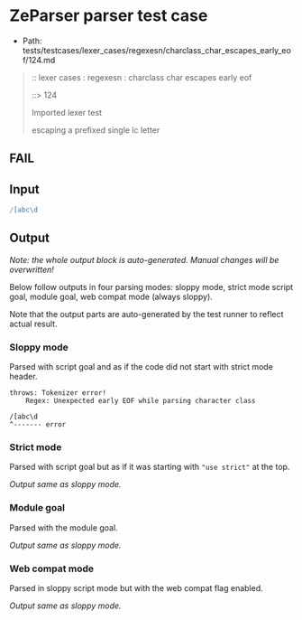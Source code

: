 # ZeParser parser test case

- Path: tests/testcases/lexer_cases/regexesn/charclass_char_escapes_early_eof/124.md

> :: lexer cases : regexesn : charclass char escapes early eof
>
> ::> 124
>
> Imported lexer test
>
> escaping a prefixed single lc letter

## FAIL

## Input

`````js
/[abc\d
`````

## Output

_Note: the whole output block is auto-generated. Manual changes will be overwritten!_

Below follow outputs in four parsing modes: sloppy mode, strict mode script goal, module goal, web compat mode (always sloppy).

Note that the output parts are auto-generated by the test runner to reflect actual result.

### Sloppy mode

Parsed with script goal and as if the code did not start with strict mode header.

`````
throws: Tokenizer error!
    Regex: Unexpected early EOF while parsing character class

/[abc\d
^------- error
`````

### Strict mode

Parsed with script goal but as if it was starting with `"use strict"` at the top.

_Output same as sloppy mode._

### Module goal

Parsed with the module goal.

_Output same as sloppy mode._

### Web compat mode

Parsed in sloppy script mode but with the web compat flag enabled.

_Output same as sloppy mode._
